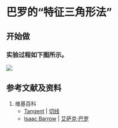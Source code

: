 # 巴罗的“特征三角形法”

## 开始做

### 实验过程如下图所示。

![](/images/微分/过曲线上某一点的切线/巴罗的“特征三角形法”/1a1.jpg)

## 参考文献及资料

1. 维基百科
	- [Tangent](https://en.wikipedia.org/wiki/Tangent) | [切线](https://zh.wikipedia.org/wiki/%E5%88%87%E7%BA%BF) 
	- [Isaac Barrow](https://en.wikipedia.org/wiki/Isaac_Barrow) | [艾萨克·巴罗](https://zh.wikipedia.org/wiki/%E8%89%BE%E8%90%A8%E5%85%8B%C2%B7%E5%B7%B4%E7%BD%97) 


